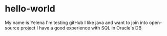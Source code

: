 # hello-world


My name is Yelena
I'm testing gitHub
I like java and want to join into open-source project
I have a good experience with SQL in Oracle's DB
